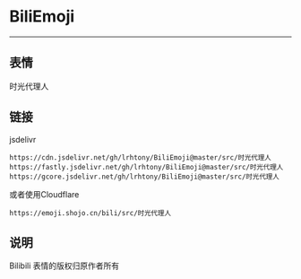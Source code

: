 # BiliEmoji
---
## 表情
时光代理人
## 链接
jsdelivr
```
https://cdn.jsdelivr.net/gh/lrhtony/BiliEmoji@master/src/时光代理人
https://fastly.jsdelivr.net/gh/lrhtony/BiliEmoji@master/src/时光代理人
https://gcore.jsdelivr.net/gh/lrhtony/BiliEmoji@master/src/时光代理人
```
或者使用Cloudflare
```
https://emoji.shojo.cn/bili/src/时光代理人
```
## 说明
Bilibili 表情的版权归原作者所有
